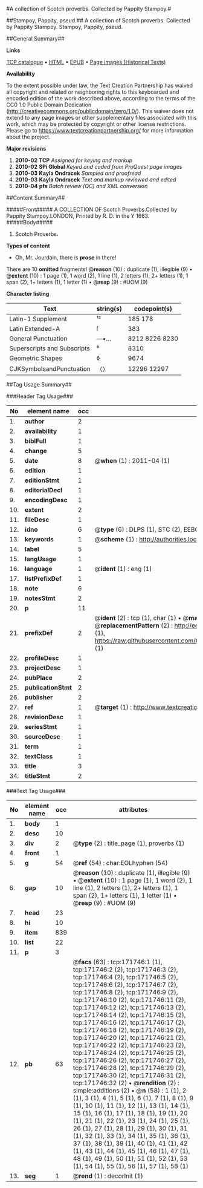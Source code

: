 #A collection of Scotch proverbs. Collected by Pappity Stampoy.#

##Stampoy, Pappity, pseud.##
A collection of Scotch proverbs. Collected by Pappity Stampoy.
Stampoy, Pappity, pseud.

##General Summary##

**Links**

[TCP catalogue](http://www.ota.ox.ac.uk/tcp/)  • 
[HTML](http://tei.it.ox.ac.uk/tcp/Texts-HTML/free/A80/A80114.html)  • 
[EPUB](http://tei.it.ox.ac.uk/tcp/Texts-EPUB/free/A80/A80114.epub) • 
[Page images (Historical Texts)](https://historicaltexts.jisc.ac.uk/eebo-45504441e)

**Availability**

To the extent possible under law, the Text Creation Partnership has waived all copyright and related or neighboring rights to this keyboarded and encoded edition of the work described above, according to the terms of the CC0 1.0 Public Domain Dedication (http://creativecommons.org/publicdomain/zero/1.0/). This waiver does not extend to any page images or other supplementary files associated with this work, which may be protected by copyright or other license restrictions. Please go to https://www.textcreationpartnership.org/ for more information about the project.

**Major revisions**

1. __2010-02__ __TCP__ *Assigned for keying and markup*
1. __2010-02__ __SPi Global__ *Keyed and coded from ProQuest page images*
1. __2010-03__ __Kayla Ondracek__ *Sampled and proofread*
1. __2010-03__ __Kayla Ondracek__ *Text and markup reviewed and edited*
1. __2010-04__ __pfs__ *Batch review (QC) and XML conversion*

##Content Summary##

#####Front#####
A COLLECTION OF Scotch Proverbs.Collected by Pappity Stampoy.LONDON, Printed by R. D. in the Y 1663.
#####Body#####

1. Scotch Proverbs.

**Types of content**

  * Oh, Mr. Jourdain, there is **prose** in there!

There are 10 **omitted** fragments! 
 @__reason__ (10) : duplicate (1), illegible (9)  •  @__extent__ (10) : 1 page (1), 1 word (2), 1 line (1), 2 letters (1), 2+ letters (1), 1 span (2), 1+ letters (1), 1 letter (1)  •  @__resp__ (9) : #UOM (9)

**Character listing**


|Text|string(s)|codepoint(s)|
|---|---|---|
|Latin-1 Supplement|¹²|185 178|
|Latin Extended-A|ſ|383|
|General Punctuation|—•…|8212 8226 8230|
|Superscripts             and Subscripts|⁶|8310|
|Geometric Shapes|◊|9674|
|CJKSymbolsandPunctuation|〈〉|12296 12297|

##Tag Usage Summary##

###Header Tag Usage###

|No|element name|occ|attributes|
|---|---|---|---|
|1.|__author__|2||
|2.|__availability__|1||
|3.|__biblFull__|1||
|4.|__change__|5||
|5.|__date__|8| @__when__ (1) : 2011-04 (1)|
|6.|__edition__|1||
|7.|__editionStmt__|1||
|8.|__editorialDecl__|1||
|9.|__encodingDesc__|1||
|10.|__extent__|2||
|11.|__fileDesc__|1||
|12.|__idno__|6| @__type__ (6) : DLPS (1), STC (2), EEBO-CITATION (1), OCLC (1), VID (1)|
|13.|__keywords__|1| @__scheme__ (1) : http://authorities.loc.gov/ (1)|
|14.|__label__|5||
|15.|__langUsage__|1||
|16.|__language__|1| @__ident__ (1) : eng (1)|
|17.|__listPrefixDef__|1||
|18.|__note__|6||
|19.|__notesStmt__|2||
|20.|__p__|11||
|21.|__prefixDef__|2| @__ident__ (2) : tcp (1), char (1)  •  @__matchPattern__ (2) : ([0-9\-]+):([0-9IVX]+) (1), (.+) (1)  •  @__replacementPattern__ (2) : http://eebo.chadwyck.com/downloadtiff?vid=$1&page=$2 (1), https://raw.githubusercontent.com/textcreationpartnership/Texts/master/tcpchars.xml#$1 (1)|
|22.|__profileDesc__|1||
|23.|__projectDesc__|1||
|24.|__pubPlace__|2||
|25.|__publicationStmt__|2||
|26.|__publisher__|2||
|27.|__ref__|1| @__target__ (1) : http://www.textcreationpartnership.org/docs/. (1)|
|28.|__revisionDesc__|1||
|29.|__seriesStmt__|1||
|30.|__sourceDesc__|1||
|31.|__term__|1||
|32.|__textClass__|1||
|33.|__title__|3||
|34.|__titleStmt__|2||


###Text Tag Usage###

|No|element name|occ|attributes|
|---|---|---|---|
|1.|__body__|1||
|2.|__desc__|10||
|3.|__div__|2| @__type__ (2) : title_page (1), proverbs (1)|
|4.|__front__|1||
|5.|__g__|54| @__ref__ (54) : char:EOLhyphen (54)|
|6.|__gap__|10| @__reason__ (10) : duplicate (1), illegible (9)  •  @__extent__ (10) : 1 page (1), 1 word (2), 1 line (1), 2 letters (1), 2+ letters (1), 1 span (2), 1+ letters (1), 1 letter (1)  •  @__resp__ (9) : #UOM (9)|
|7.|__head__|23||
|8.|__hi__|10||
|9.|__item__|839||
|10.|__list__|22||
|11.|__p__|3||
|12.|__pb__|63| @__facs__ (63) : tcp:171746:1 (1), tcp:171746:2 (2), tcp:171746:3 (2), tcp:171746:4 (2), tcp:171746:5 (2), tcp:171746:6 (2), tcp:171746:7 (2), tcp:171746:8 (2), tcp:171746:9 (2), tcp:171746:10 (2), tcp:171746:11 (2), tcp:171746:12 (2), tcp:171746:13 (2), tcp:171746:14 (2), tcp:171746:15 (2), tcp:171746:16 (2), tcp:171746:17 (2), tcp:171746:18 (2), tcp:171746:19 (2), tcp:171746:20 (2), tcp:171746:21 (2), tcp:171746:22 (2), tcp:171746:23 (2), tcp:171746:24 (2), tcp:171746:25 (2), tcp:171746:26 (2), tcp:171746:27 (2), tcp:171746:28 (2), tcp:171746:29 (2), tcp:171746:30 (2), tcp:171746:31 (2), tcp:171746:32 (2)  •  @__rendition__ (2) : simple:additions (2)  •  @__n__ (58) : 1 (1), 2 (1), 3 (1), 4 (1), 5 (1), 6 (1), 7 (1), 8 (1), 9 (1), 10 (1), 11 (1), 12 (1), 13 (1), 14 (1), 15 (1), 16 (1), 17 (1), 18 (1), 19 (1), 20 (1), 21 (1), 22 (1), 23 (1), 24 (1), 25 (1), 26 (1), 27 (1), 28 (1), 29 (1), 30 (1), 31 (1), 32 (1), 33 (1), 34 (1), 35 (1), 36 (1), 37 (1), 38 (1), 39 (1), 40 (1), 41 (1), 42 (1), 43 (1), 44 (1), 45 (1), 46 (1), 47 (1), 48 (1), 49 (1), 50 (1), 51 (1), 52 (1), 53 (1), 54 (1), 55 (1), 56 (1), 57 (1), 58 (1)|
|13.|__seg__|1| @__rend__ (1) : decorInit (1)|
